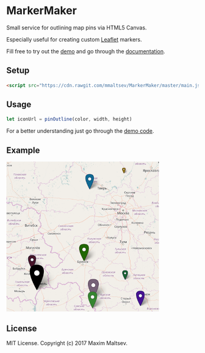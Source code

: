 # MarkerMaker
Small service for outlining map pins via HTML5 Canvas.

Especially useful for creating custom [Leaflet](http://leafletjs.com/) markers.

Fill free to try out the [demo](https://mmaltsev.github.io/MarkerMaker/example/) and go through the [documentation](https://mmaltsev.github.io/MarkerMaker/docs/).

## Setup
```html
<script src="https://cdn.rawgit.com/mmaltsev/MarkerMaker/master/main.js"></script>
```

## Usage
```javascript
let iconUrl = pinOutline(color, width, height)
```
For a better understanding just go through the [demo code](index.html).

## Example
<img src="example/example.png" width="400" />

## License
MIT License. Copyright (c) 2017 Maxim Maltsev.
